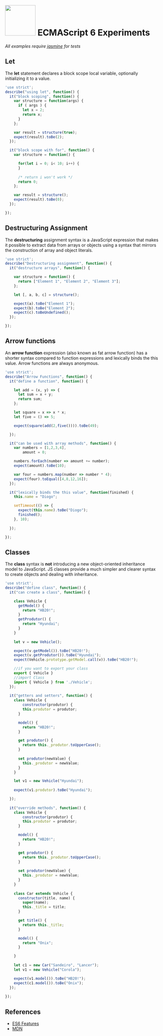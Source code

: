 # <img src="http://www.w3devcampus.com/wp-content/uploads/logoAndOther/logo_JavaScript.png" width="100"> ECMAScript 6 Experiments

*All examples require [jasmine](https://github.com/jasmine/jasmine) for tests*

## Let
The __let__ statement declares a block scope local variable, optionally initializing it to a value.

```js
'use strict';
describe("using let", function() {
  it("block scoping", function() {
    var structure = function(args) {
      if ( args ) {
        let x = 2;
        return x;
      }
    };

    var result = structure(true);
    expect(result).toBe(2);
  });

  it("block scope with for", function() {
    var structure = function() {

      for(let i = 0; i< 10; i++) {
      }
      
      /* return i won't work */
      return 0;   
    };

    var result = structure();
    expect(result).toBe(0);
  });

});
```

## Destructuring Assignment
The __destructuring__ assignment syntax is a JavaScript expression that makes it possible to extract data from arrays or objects using a syntax that mirrors the construction of array and object literals.

```js
'use strict';
describe("Destructuring assignment", function() {  
  it("destructure arrays", function() {

    var structure = function() {
      return ["Element 1", "Element 2", "Element 3"];
    };

    let [, a, b, c] = structure();

    expect(a).toBe("Element 1");
    expect(b).toBe("Element 2");
    expect(c).toBeUndefined();
  });

});
```

## Arrow functions
An __arrow function__ expression (also known as fat arrow function) has a shorter syntax compared to function expressions and lexically binds the this value. Arrow functions are always anonymous.

```js
'use strict';
describe("Arrow Functions", function() {
  it("define a function", function() {

    let add = (x, y) => {
      let sum = x + y;
      return sum;
    };

    let square = x => x * x;
    let five = () => 5;

    expect(square(add(2,five()))).toBe(49);

  });

  it("can be used with array methods", function() {
    var numbers = [1,2,3,4],
        amount = 0;

    numbers.forEach(number => amount += number);
    expect(amount).toBe(10);

    var four = numbers.map(number => number * 4);
    expect(four).toEqual([4,8,12,16]);
  });

  it("lexically binds the this value", function(finished) {
    this.name = "Diogo";

    setTimeout(() => {
      expect(this.name).toBe("Diogo");
      finished();
    }, 10);
    
  });

});
```

## Classes
The __class__ syntax is __not__ introducing a new object-oriented inheritance model to JavaScript. JS classes provide a much simpler and clearer syntax to create objects and dealing with inheritance.

```js
'use strict';
describe("define class", function() {
  it("can create a class", function() {

    class Vehicle {
      getModel() {
        return "HB20!";
      }
      getProdutor() {
        return "Hyundai";
      }
    }
    
    let v = new Vehicle();

    expect(v.getModel()).toBe("HB20!");
    expect(v.getProdutor()).toBe("Hyundai");
    expect(Vehicle.prototype.getModel.call(v)).toBe("HB20!");

    //if you want to export your class
    export { Vehicle }
    //import Class
    import { Vehicle } from './Vehicle';
  });
  
  it("getters and setters", function() {
    class Vehicle {
        constructor(produtor) {
        this.produtor = produtor;
      }

      model() {
        return "HB20!";
      }

      get produtor() {
        return this._produtor.toUpperCase();
      }
      
      set produtor(newValue) {
        this._produtor = newValue;
      }
    }

    let v1 = new Vehicle("Hyundai");
    
    expect(v1.produtor).toBe("Hyundai");

  });
  
  it("override methods", function() {
    class Vehicle {
        constructor(produtor) {
        this.produtor = produtor;
      }

      model() {
        return "HB20!";
      }

      get produtor() {
        return this._produtor.toUpperCase();
      }
      
      set produtor(newValue) {
        this._produtor = newValue;
      }
    }
    
    class Car extends Vehicle {     
      constructor(title, name) {
        super(name);
        this._title = title;        
      }

      get title() {
        return this._title;
      }

      model() {
        return "Onix";
      }

    }
    
    let c1 = new Car("Sandeiro", "Lancer");
    let v1 = new Vehicle("Corola");

    expect(v1.model()).toBe("HB20!");
    expect(c1.model()).toBe("Onix");
  });
  
});
```

## References
* [ES6 Features](https://github.com/lukehoban/es6features)
* [MDN](https://developer.mozilla.org)













